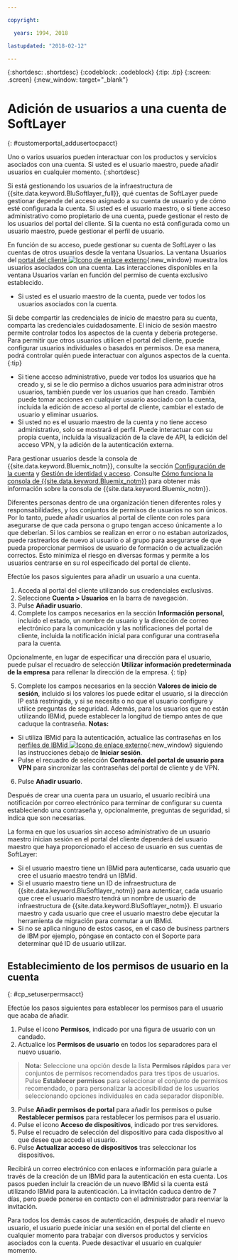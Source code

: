 ```yaml
---

copyright:

  years: 1994, 2018

lastupdated: "2018-02-12"

---
```


{:shortdesc: .shortdesc}
{:codeblock: .codeblock}
{:tip: .tip}
{:screen: .screen}
{:new_window: target="_blank"}


# Adición de usuarios a una cuenta de SoftLayer
{: #customerportal_addusertocpacct}

Uno o varios usuarios pueden interactuar con los productos y servicios asociados con una cuenta. Si usted es el usuario maestro, puede añadir usuarios en cualquier momento.
{:shortdesc}

Si está gestionando los usuarios de la infraestructura de {{site.data.keyword.BluSoftlayer_full}}, qué cuentas de SoftLayer puede gestionar depende del acceso asignado a su cuenta de usuario y de cómo esté configurada la cuenta. Si usted es el usuario maestro, o si tiene acceso administrativo como propietario de una cuenta, puede gestionar el resto de los usuarios del portal del cliente. Si la cuenta no está configurada como un usuario maestro, puede gestionar el perfil de usuario.

En función de su acceso, puede gestionar su cuenta de SoftLayer o las cuentas de otros usuarios desde la ventana Usuarios. La ventana Usuarios del [portal del cliente ![Icono de enlace externo](../icons/launch-glyph.svg)](https://control.softlayer.com/){:new_window} muestra los usuarios asociados con una cuenta. Las interacciones disponibles en la ventana Usuarios varían en función del permiso de cuenta exclusivo establecido.
  * Si usted es el usuario maestro de la cuenta, puede ver todos los usuarios asociados con la cuenta.

  Si debe compartir las credenciales de inicio de maestro para su cuenta, comparta las credenciales cuidadosamente. El inicio de sesión maestro permite controlar todos los aspectos de la cuenta y debería protegerse. Para permitir que otros usuarios utilicen el portal del cliente, puede configurar usuarios individuales o basados en permisos. De esa manera, podrá controlar quién puede interactuar con algunos aspectos de la cuenta.
  {:tip}
  * Si tiene acceso administrativo, puede ver todos los usuarios que ha creado y, si se le dio permiso a dichos usuarios para administrar otros usuarios, también puede ver los usuarios que han creado. También puede tomar acciones en cualquier usuario asociado con la cuenta, incluida la edición de acceso al portal de cliente, cambiar el estado de usuario y eliminar usuarios.
  * Si usted no es el usuario maestro de la cuenta y no tiene acceso administrativo, solo se mostrará el perfil.  Puede interactuar con su propia cuenta, incluida la visualización de la clave de API, la edición del acceso VPN, y la adición de la autenticación externa.

Para gestionar usuarios desde la consola de {{site.data.keyword.Bluemix_notm}}, consulte la sección [Configuración de la cuenta](/docs/account/adminpublic.html#signing-up-for-ibm-cloud) y [Gestión de identidad y acceso](/docs/iam/quickstart.html#getstarted). Consulte [Cómo funciona la consola de {{site.data.keyword.Bluemix_notm}}](/docs/overview/ui.html#ui) para obtener más información sobre la consola de {{site.data.keyword.Bluemix_notm}}.

Diferentes personas dentro de una organización tienen diferentes roles y responsabilidades, y los conjuntos de permisos de usuarios no son únicos. Por lo tanto, puede añadir usuarios al portal de cliente con roles para asegurarse de que cada persona o grupo tengan acceso únicamente a lo que deberían. Si los cambios se realizan en error o no estaban autorizados, puede rastrearlos de nuevo al usuario o al grupo para asegurarse de que pueda proporcionar permisos de usuario de formación o de actualización correctos. Esto minimiza el riesgo en diversas formas y permite a los usuarios centrarse en su rol especificado del portal de cliente.

Efectúe los pasos siguientes para añadir un usuario a una cuenta.

1. Acceda al portal del cliente utilizando sus credenciales exclusivas.
2. Seleccione **Cuenta > Usuarios** en la barra de navegación.
3. Pulse **Añadir usuario**.
4. Complete los campos necesarios en la sección **Información personal**, incluido el estado, un nombre de usuario y la dirección de correo electrónico para la comunicación y las notificaciones del portal de cliente, incluida la notificación inicial para configurar una contraseña para la cuenta.

  Opcionalmente, en lugar de especificar una dirección para el usuario, puede pulsar el recuadro de selección **Utilizar información predeterminada de la empresa** para rellenar la dirección de la empresa.
  {: tip}

5. Complete los campos necesarios en la sección **Valores de inicio de sesión**, incluido si los valores los puede editar el usuario, si la dirección IP está restringida, y si se necesita o no que el usuario configure y utilice preguntas de seguridad. Además, para los usuarios que no están utilizando IBMid, puede establecer la longitud de tiempo antes de que caduque la contraseña.
**Notas:**
* Si utiliza IBMid para la autenticación, actualice las contraseñas en los [perfiles de IBMid ![Icono de enlace externo](../icons/launch-glyph.svg)](https://www.ibm.com/account/profile){:new_window} siguiendo las instrucciones debajo de **Iniciar sesión**.
* Pulse el recuadro de selección **Contraseña del portal de usuario para VPN** para sincronizar las contraseñas del portal de cliente y de VPN.
6. Pulse **Añadir usuario**.

Después de crear una cuenta para un usuario, el usuario recibirá una notificación por correo electrónico para terminar de configurar su cuenta estableciendo una contraseña y, opcionalmente, preguntas de seguridad, si indica que son necesarias.

La forma en que los usuarios sin acceso administrativo de un usuario maestro inician sesión en el portal del cliente dependerá del usuario maestro que haya proporcionado el acceso de usuario en sus cuentas de SoftLayer:
  * Si el usuario maestro tiene un IBMid para autenticarse, cada usuario que cree el usuario maestro tendrá un IBMid.
  * Si el usuario maestro tiene un ID de infraestructura de {{site.data.keyword.BluSoftlayer_notm}} para autenticar, cada usuario que cree el usuario maestro tendrá un nombre de usuario de infraestructura de {{site.data.keyword.BluSoftlayer_notm}}. El usuario maestro y cada usuario que cree el usuario maestro debe ejecutar la herramienta de migración para conmutar a un IBMid.
  * Si no se aplica ninguno de estos casos, en el caso de business partners de IBM por ejemplo, póngase en contacto con el Soporte para determinar qué ID de usuario utilizar.

## Establecimiento de los permisos de usuario en la cuenta
{: #cp_setuserpermsacct}

Efectúe los pasos siguientes para establecer los permisos para el usuario que acaba de añadir.

1. Pulse el icono **Permisos**, indicado por una figura de usuario con un candado.
2. Actualice los **Permisos de usuario** en todos los separadores para el nuevo usuario.
> **Nota:** Seleccione una opción desde la lista **Permisos rápidos** para ver conjuntos de permisos recomendados para tres tipos de usuarios. Pulse **Establecer permisos** para seleccionar el conjunto de permisos recomendado, o para personalizar la accesibilidad de los usuarios seleccionando opciones individuales en cada separador disponible.
3. Pulse **Añadir permisos de portal** para añadir los permisos o pulse **Restablecer permisos** para restablecer los permisos para el usuario.
4. Pulse el icono **Acceso de dispositivos**, indicado por tres servidores.
5. Pulse el recuadro de selección del dispositivo para cada dispositivo al que desee que acceda el usuario.
6. Pulse **Actualizar acceso de dispositivos** tras seleccionar los dispositivos.

Recibirá un correo electrónico con enlaces e información para guiarle a través de la creación de un IBMid para la autenticación en esta cuenta. Los pasos pueden incluir la creación de un nuevo IBMid si la cuenta está utilizando IBMid para la autenticación. La invitación caduca dentro de 7 días, pero puede ponerse en contacto con el administrador para reenviar la invitación.

Para todos los demás casos de autenticación, después de añadir el nuevo usuario, el usuario puede iniciar una sesión en el portal del cliente en cualquier momento para trabajar con diversos productos y servicios asociados con la cuenta. Puede desactivar el usuario en cualquier momento.
